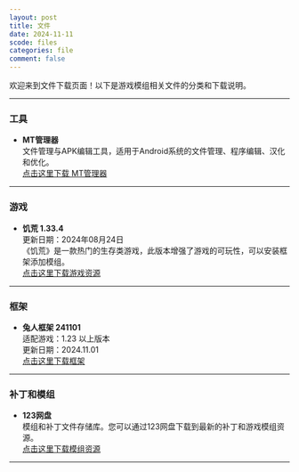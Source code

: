 ```yaml
---
layout: post
title: 文件
date: 2024-11-11
scode: files
categories: file
comment: false
---
```


欢迎来到文件下载页面！以下是游戏模组相关文件的分类和下载说明。

---

### 工具

- **MT管理器**  
  文件管理与APK编辑工具，适用于Android系统的文件管理、程序编辑、汉化和优化。  
  [点击这里下载 MT管理器](http://d.mt2.cn/)

---

### 游戏

- **饥荒 1.33.4**  
  更新日期：2024年08月24日  
  《饥荒》是一款热门的生存类游戏，此版本增强了游戏的可玩性，可以安装框架添加模组。  
  [点击这里下载游戏资源](https://www.123pan.com/s/IC8lVv-XXNAv)

---

### 框架

- **兔人框架 241101**  
  适配游戏：1.23 以上版本  
  更新日期：2024.11.01  
  [点击这里下载框架](https://www.123pan.com/s/IC8lVv-nXNAv)

---

### 补丁和模组

- **123网盘**  
  模组和补丁文件存储库。您可以通过123网盘下载到最新的补丁和游戏模组资源。  
  [点击这里下载模组资源](https://www.123pan.com/s/IC8lVv-MlNAv)

---